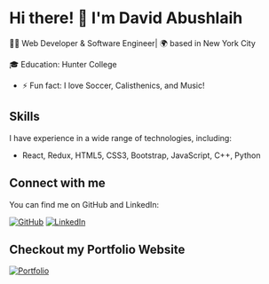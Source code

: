 # Hi there! 👋 I'm David Abushlaih

👨‍💻 Web Developer & Software Engineer| 🌍 based in New York City

🎓 Education: Hunter College

- ⚡ Fun fact: I love Soccer, Calisthenics, and Music!

## Skills

I have experience in a wide range of technologies, including:

- React, Redux, HTML5, CSS3, Bootstrap, JavaScript, C++, Python

## Connect with me

You can find me on GitHub and LinkedIn:

[![GitHub](https://img.shields.io/badge/-GitHub-000?style=for-the-badge&logo=GitHub)](https://github.com/DavidA123777)
[![LinkedIn](https://img.shields.io/badge/-LinkedIn-0077B5?style=for-the-badge&logo=linkedin&logoColor=white)](https://www.linkedin.com/in/david-a-1346ab23b/)

## Checkout my Portfolio Website

[![Portfolio](https://img.shields.io/badge/%20Portfolio!-black?style=for-the-badge)](https://davida123777.github.io/Portfolio-Website/index.html)

